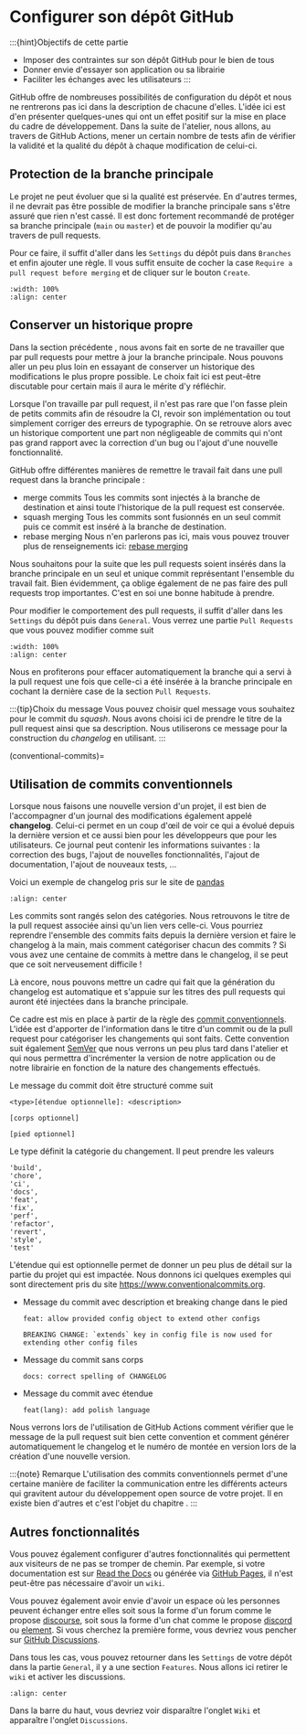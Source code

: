 # Configurer son dépôt GitHub

:::{hint}Objectifs de cette partie
- Imposer des contraintes sur son dépôt GitHub pour le bien de tous
- Donner envie d'essayer son application ou sa librairie
- Faciliter les échanges avec les utilisateurs
:::

GitHub offre de nombreuses possibilités de configuration du dépôt et nous ne rentrerons pas ici dans la description de chacune d'elles. L'idée ici est d'en présenter quelques-unes qui ont un effet positif sur la mise en place du cadre de développement. Dans la suite de l'atelier, nous allons, au travers de GitHub Actions, mener un certain nombre de tests afin de vérifier la validité et la qualité du dépôt à chaque modification de celui-ci.

## Protection de la branche principale

Le projet ne peut évoluer que si la qualité est préservée. En d'autres termes, il ne devrait pas être possible de modifier la branche principale sans s'être assuré que rien n'est cassé. Il est donc fortement recommandé de protéger sa branche principale (`main` ou `master`) et de pouvoir la modifier qu'au travers de pull requests.

Pour ce faire, il suffit d'aller dans les `Settings` du dépôt puis dans `Branches` et enfin ajouter une règle. Il vous suffit ensuite de cocher la case `Require a pull request before merging` et de cliquer sur le bouton `Create`.

```{image} figures/protect_main.png
:width: 100%
:align: center
```

## Conserver un historique propre

Dans la section précédente , nous avons fait en sorte de ne travailler que par pull requests pour mettre à jour la branche principale. Nous pouvons aller un peu plus loin en essayant de conserver un historique des modifications le plus propre possible. Le choix fait ici est peut-être discutable pour certain mais il aura le mérite d'y réfléchir.

Lorsque l'on travaille par pull request, il n'est pas rare que l'on fasse plein de petits commits afin de résoudre la CI, revoir son implémentation ou tout simplement corriger des erreurs de typographie. On se retrouve alors avec un historique comportent une part non négligeable de commits qui n'ont pas grand rapport avec la correction d'un bug ou l'ajout d'une nouvelle fonctionnalité.

GitHub offre différentes manières de remettre le travail fait dans une pull request dans la branche principale :

- merge commits
  Tous les commits sont injectés à la branche de destination et ainsi toute l'historique de la pull request est conservée.
- squash merging
  Tous les commits sont fusionnés en un seul commit puis ce commit est inséré à la branche de destination.
- rebase merging
  Nous n'en parlerons pas ici, mais vous pouvez trouver plus de renseignements ici: [rebase merging](https://docs.GitHub.com/pull-requests/collaborating-with-pull-requests/incorporating-changes-from-a-pull-request/about-pull-request-merges#rebase-and-merge-your-commits)

Nous souhaitons pour la suite que les pull requests soient insérés dans la branche principale en un seul et unique commit représentant l'ensemble du travail fait. Bien évidemment, ça oblige également de ne pas faire des pull requests trop importantes. C'est en soi une bonne habitude à prendre.

Pour modifier le comportement des pull requests, il suffit d'aller dans les `Settings` du dépôt puis dans `General`. Vous verrez une partie `Pull Requests` que vous pouvez modifier comme suit

```{image} figures/pull_request.png
:width: 100%
:align: center
```

Nous en profiterons pour effacer automatiquement la branche qui a servi à la pull request une fois que celle-ci a été insérée à la branche principale en cochant la dernière case de la section `Pull Requests`.

:::{tip}Choix du message
Vous pouvez choisir quel message vous souhaitez pour le commit du *squash*. Nous avons choisi ici de prendre le titre de la pull request ainsi que sa description. Nous utiliserons ce message pour la construction du *changelog* en utilisant.
:::

(conventional-commits)=
## Utilisation de commits conventionnels

Lorsque nous faisons une nouvelle version d'un projet, il est bien de l'accompagner d'un journal des modifications également appelé **changelog**. Celui-ci permet en un coup d'œil de voir ce qui a évolué depuis la dernière version et ce aussi bien pour les développeurs que pour les utilisateurs. Ce journal peut contenir les informations suivantes : la correction des bugs, l'ajout de nouvelles fonctionnalités, l'ajout de documentation, l'ajout de nouveaux tests, ...

Voici un exemple de changelog pris sur le site de [pandas](https://pandas.pydata.org/docs/whatsnew/v2.1.3.html)

```{image} figures/changelog_pandas.png
:align: center
```

Les commits sont rangés selon des catégories. Nous retrouvons le titre de la pull request associée ainsi qu'un lien vers celle-ci. Vous pourriez reprendre l'ensemble des commits faits depuis la dernière version et faire le changelog à la main, mais comment catégoriser chacun des commits ? Si vous avez une centaine de commits à mettre dans le changelog, il se peut que ce soit nerveusement difficile !

Là encore, nous pouvons mettre un cadre qui fait que la génération du changelog est automatique et s'appuie sur les titres des pull requests qui auront été injectées dans la branche principale.

Ce cadre est mis en place à partir de la règle des [commit conventionnels](https://www.conventionalcommits.org). L'idée est d'apporter de l'information dans le titre d'un commit ou de la pull request pour catégoriser les changements qui sont faits. Cette convention suit également [SemVer](https://semver.org/lang/) que nous verrons un peu plus tard dans l'atelier et qui nous permettra d'incrémenter la version de notre application ou de notre librairie en fonction de la nature des changements effectués.

Le message du commit doit être structuré comme suit

```text
<type>[étendue optionnelle]: <description>

[corps optionnel]

[pied optionnel]
```

Le type définit la catégorie du changement. Il peut prendre les valeurs

```text
'build',
'chore',
'ci',
'docs',
'feat',
'fix',
'perf',
'refactor',
'revert',
'style',
'test'
```

L'étendue qui est optionnelle permet de donner un peu plus de détail sur la partie du projet qui est impactée. Nous donnons ici quelques exemples qui sont directement pris du site https://www.conventionalcommits.org.

- Message du commit avec description et breaking change dans le pied

    ```text
    feat: allow provided config object to extend other configs

    BREAKING CHANGE: `extends` key in config file is now used for extending other config files
    ```

- Message du commit sans corps

    ```text
    docs: correct spelling of CHANGELOG
    ```

- Message du commit avec étendue

    ```text
    feat(lang): add polish language
    ```
Nous verrons lors de l'utilisation de GitHub Actions comment vérifier que le message de la pull request suit bien cette convention et comment générer automatiquement le changelog et le numéro de montée en version lors de la création d'une nouvelle version.

:::{note} Remarque
L'utilisation des commits conventionnels permet d'une certaine manière de faciliter la communication entre les différents acteurs qui gravitent autour du développement open source de votre projet. Il en existe bien d'autres et c'est l'objet du chapitre [](communication).
:::

## Autres fonctionnalités

Vous pouvez également configurer d'autres fonctionnalités qui permettent aux visiteurs de ne pas se tromper de chemin. Par exemple, si votre documentation est sur [Read the Docs](https://readthedocs.org) ou générée via [GitHub Pages](https://pages.GitHub.com/), il n'est peut-être pas nécessaire d'avoir un `wiki`.

Vous pouvez également avoir envie d'avoir un espace où les personnes peuvent échanger entre elles soit sous la forme d'un forum comme le propose [discourse](https://www.discourse.org/), soit sous la forme d'un chat comme le propose [discord](https://discord.com/) ou [element](https://element.io/). Si vous cherchez la première forme, vous devriez vous pencher sur [GitHub Discussions](https://docs.GitHub.com/fr/discussions).

Dans tous les cas, vous pouvez retourner dans les `Settings` de votre dépôt dans la partie `General`, il y a une section `Features`. Nous allons ici retirer le `wiki` et activer les discussions.

```{image} figures/discussions.png
:align: center
```

Dans la barre du haut, vous devriez voir disparaître l'onglet `Wiki` et apparaître l'onglet `Discussions`.
